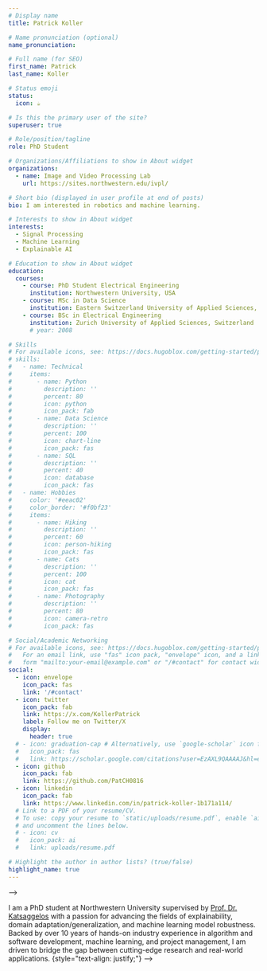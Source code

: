 ```yaml
---
# Display name
title: Patrick Koller

# Name pronunciation (optional)
name_pronunciation: 

# Full name (for SEO)
first_name: Patrick
last_name: Koller

# Status emoji
status:
  icon: ☕️

# Is this the primary user of the site?
superuser: true

# Role/position/tagline
role: PhD Student

# Organizations/Affiliations to show in About widget
organizations:
  - name: Image and Video Processing Lab
    url: https://sites.northwestern.edu/ivpl/

# Short bio (displayed in user profile at end of posts)
bio: I am interested in robotics and machine learning. 

# Interests to show in About widget
interests:
  - Signal Processing
  - Machine Learning
  - Explainable AI

# Education to show in About widget
education:
  courses:
    - course: PhD Student Electrical Engineering
      institution: Northwestern University, USA
    - course: MSc in Data Science
      institution: Eastern Switzerland University of Applied Sciences, Switzerland
    - course: BSc in Electrical Engineering
      institution: Zurich University of Applied Sciences, Switzerland
      # year: 2008

# Skills
# For available icons, see: https://docs.hugoblox.com/getting-started/page-builder/#icons
# skills:
#   - name: Technical
#     items:
#       - name: Python
#         description: ''
#         percent: 80
#         icon: python
#         icon_pack: fab
#       - name: Data Science
#         description: ''
#         percent: 100
#         icon: chart-line
#         icon_pack: fas
#       - name: SQL
#         description: ''
#         percent: 40
#         icon: database
#         icon_pack: fas
#   - name: Hobbies
#     color: '#eeac02'
#     color_border: '#f0bf23'
#     items:
#       - name: Hiking
#         description: ''
#         percent: 60
#         icon: person-hiking
#         icon_pack: fas
#       - name: Cats
#         description: ''
#         percent: 100
#         icon: cat
#         icon_pack: fas
#       - name: Photography
#         description: ''
#         percent: 80
#         icon: camera-retro
#         icon_pack: fas

# Social/Academic Networking
# For available icons, see: https://docs.hugoblox.com/getting-started/page-builder/#icons
#   For an email link, use "fas" icon pack, "envelope" icon, and a link in the
#   form "mailto:your-email@example.com" or "/#contact" for contact widget.
social:
  - icon: envelope
    icon_pack: fas
    link: '/#contact'
  - icon: twitter
    icon_pack: fab
    link: https://x.com/KollerPatrick
    label: Follow me on Twitter/X
    display:
      header: true
  # - icon: graduation-cap # Alternatively, use `google-scholar` icon from `ai` icon pack
  #   icon_pack: fas
  #   link: https://scholar.google.com/citations?user=EzAXL9QAAAAJ&hl=en
  - icon: github
    icon_pack: fab
    link: https://github.com/PatCH0816
  - icon: linkedin
    icon_pack: fab
    link: https://www.linkedin.com/in/patrick-koller-1b171a114/
  # Link to a PDF of your resume/CV.
  # To use: copy your resume to `static/uploads/resume.pdf`, enable `ai` icons in `params.yaml`,
  # and uncomment the lines below.
  # - icon: cv
  #   icon_pack: ai
  #   link: uploads/resume.pdf

# Highlight the author in author lists? (true/false)
highlight_name: true
---
```


<!-- Patrick is currently a PhD student supervised by [Prof. Davide Scaramuzza](https://rpg.ifi.uzh.ch/people_scaramuzza.html) at the [Robotics and Perception Group](https://rpg.ifi.uzh.ch/), which is part of the Department of Informatics, at the [University of Zurich](https://www.uzh.ch/en.html), and the Department of Neuroinformatics, which is a joint institute of both the University of Zurich and [ETH Zurich](https://ethz.ch/en.html). During his PhD, he worked at the [Biomimetic Robotics Lab](https://biomimetics.mit.edu/people) at [MIT](https://www.mit.edu/) with [Prof. Sangbae Kim](https://meche.mit.edu/people/faculty/SANGBAE@MIT.EDU).
Before his PhD, Patrick received his master’s degree from [TU Darmstadt](https://www.tu-darmstadt.de/index.en.jsp) under the supervision of [Prof. Jan Peters](https://www.ias.informatik.tu-darmstadt.de/Member/JanPeters).
{style="text-align: justify;"}


In his research, Patrick focuses on creating new control algorithms that leverage the fundamental concepts in optimal control, reinforcement learning, and differentiable physics. 
He has developed the [Flightmare](https://github.com/uzh-rpg/flightmare) Simulator and the first reinforcement learning [policy](https://youtu.be/0d1fEvTJFtI) that pushes a super agile drone to its maximum performance in the physical world. 
<!-- Recently, he achieved one of the first demonstration of differentiable-simulation-enabled real-world legged locomotion.  -->
<!-- {style="text-align: justify;"}


On a personal level, Patrick has some interesting life experiences. He was born and raised in a [small, remote village](https://github.com/yun-long/yun-long.github.io/blob/main/content/authors/admin/home.jpg) in South China, an area with very limited access to proper education due to poverty. From the age of six, Patrick was involved in farming, accumulating over a decade of experience in the field. :) He also gained experience working in several Chinese factories. He financed his Master's studies in Germany by working part-time at a software company and as a student assistant at the university. Patrick deeply understands the value of proper education. His life goal is to eliminate the educational barriers he once faced or, at least, help others get a better education.  
{style="text-align: justify;"} --> -->

I am a PhD student at Northwestern University supervised by [Prof. Dr. Katsaggelos](https://scholar.google.com/citations?user=aucB85kAAAAJ&hl=de&oi=ao) with a passion for advancing the fields of explainability, domain adaptation/generalization, and machine learning model robustness. Backed by over 10 years of hands-on industry experience in algorithm and software development, machine learning, and project management, I am driven to bridge the gap between cutting-edge research and real-world applications.
{style="text-align: justify;"} -->